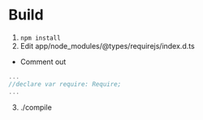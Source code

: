 # Build

1. `npm install`
2. Edit app/node_modules/@types/requirejs/index.d.ts
- Comment out
```TypeScript
...
//declare var require: Require;
...
```

3. ./compile
